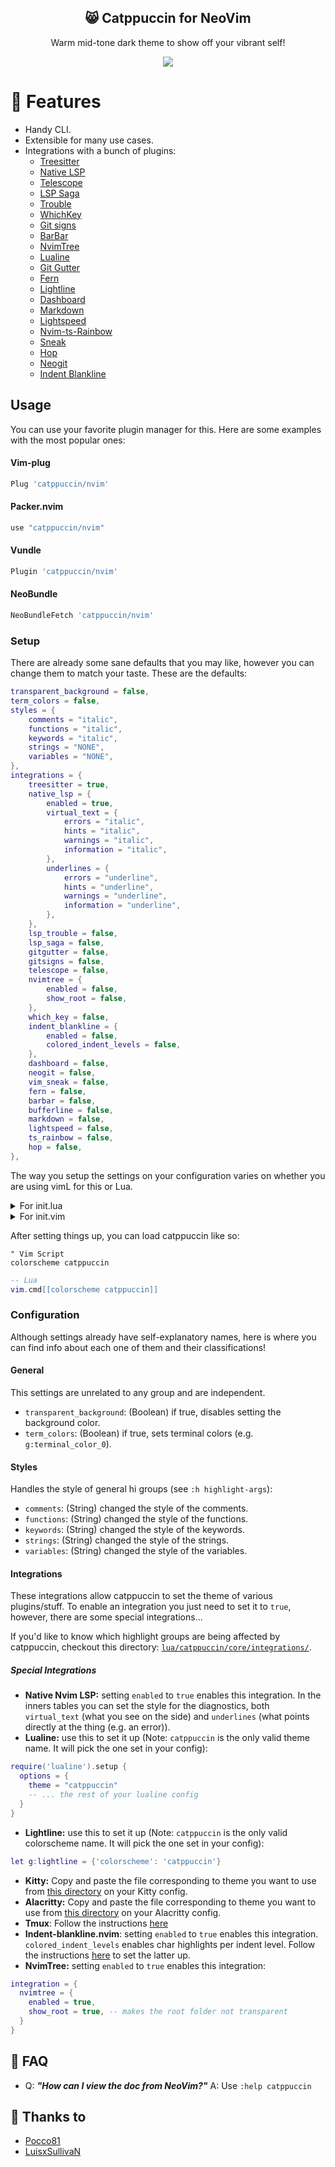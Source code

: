 <p align="center">
  <h2 align="center">😸 Catppuccin for NeoVim</h2>
</p>

<p align="center">Warm mid-tone dark theme to show off your vibrant self!</p>

<p align="center">
  <img src="https://raw.githubusercontent.com/catppuccin/catppuccin/dev/assets/misc/sample.png"/>
</p>

# 🎁 Features

- Handy CLI.
- Extensible for many use cases.
- Integrations with a bunch of plugins:
  - [Treesitter](https://github.com/tree-sitter/tree-sitter)
  - [Native LSP](https://github.com/neovim/nvim-lspconfig)
  - [Telescope](https://github.com/nvim-telescope/telescope.nvim)
  - [LSP Saga](https://github.com/glepnir/lspsaga.nvim)
  - [Trouble](https://github.com/folke/trouble.nvim)
  - [WhichKey](https://github.com/folke/which-key.nvim)
  - [Git signs](https://github.com/lewis6991/gitsigns.nvim)
  - [BarBar](https://github.com/romgrk/barbar.nvim)
  - [NvimTree](https://github.com/kyazdani42/nvim-tree.lua)
  - [Lualine](https://github.com/hoob3rt/lualine.nvim)
  - [Git Gutter](https://github.com/airblade/vim-gitgutter)
  - [Fern](https://github.com/lambdalisue/fern.vim)
  - [Lightline](https://github.com/itchyny/lightline.vim)
  - [Dashboard](https://github.com/glepnir/dashboard-nvim)
  - [Markdown](https://www.markdownguide.org/)
  - [Lightspeed](https://github.com/ggandor/lightspeed.nvim)
  - [Nvim-ts-Rainbow](https://github.com/p00f/nvim-ts-rainbow)
  - [Sneak](https://github.com/justinmk/vim-sneak)
  - [Hop](https://github.com/phaazon/hop.nvim)
  - [Neogit](https://github.com/TimUntersberger/neogit)
  - [Indent Blankline](https://github.com/lukas-reineke/indent-blankline.nvim)

## Usage

You can use your favorite plugin manager for this. Here are some examples with the most popular ones:

#### Vim-plug

```lua
Plug 'catppuccin/nvim'
```

#### Packer.nvim

```lua
use "catppuccin/nvim"
```

#### Vundle

```lua
Plugin 'catppuccin/nvim'
```

#### NeoBundle

```lua
NeoBundleFetch 'catppuccin/nvim'
```

### Setup

There are already some sane defaults that you may like, however you can change them to match your taste. These are the defaults:

```lua
transparent_background = false,
term_colors = false,
styles = {
	comments = "italic",
	functions = "italic",
	keywords = "italic",
	strings = "NONE",
	variables = "NONE",
},
integrations = {
	treesitter = true,
	native_lsp = {
		enabled = true,
		virtual_text = {
			errors = "italic",
			hints = "italic",
			warnings = "italic",
			information = "italic",
		},
		underlines = {
			errors = "underline",
			hints = "underline",
			warnings = "underline",
			information = "underline",
		},
	},
	lsp_trouble = false,
	lsp_saga = false,
	gitgutter = false,
	gitsigns = false,
	telescope = false,
	nvimtree = {
		enabled = false,
		show_root = false,
	},
	which_key = false,
	indent_blankline = {
		enabled = false,
		colored_indent_levels = false,
	},
	dashboard = false,
	neogit = false,
	vim_sneak = false,
	fern = false,
	barbar = false,
	bufferline = false,
	markdown = false,
	lightspeed = false,
	ts_rainbow = false,
	hop = false,
},
```

The way you setup the settings on your configuration varies on whether you are using vimL for this or Lua.

<details>
    <summary>For init.lua</summary>
<p>

```lua
local catppuccin = require("catppuccin")

-- configure it
catppuccin.setup(
    {
		transparent_background = false,
		term_colors = false,
		styles = {
			comments = "italic",
			functions = "italic",
			keywords = "italic",
			strings = "NONE",
			variables = "NONE",
		},
		integrations = {
			treesitter = true,
			native_lsp = {
				enabled = true,
				virtual_text = {
					errors = "italic",
					hints = "italic",
					warnings = "italic",
					information = "italic",
				},
				underlines = {
					errors = "underline",
					hints = "underline",
					warnings = "underline",
					information = "underline",
				},
			},
			lsp_trouble = false,
			lsp_saga = false,
			gitgutter = false,
			gitsigns = false,
			telescope = false,
			nvimtree = {
				enabled = false,
				show_root = false,
			},
			which_key = false,
			indent_blankline = {
				enabled = false,
				colored_indent_levels = false,
			},
			dashboard = false,
			neogit = false,
			vim_sneak = false,
			fern = false,
			barbar = false,
			bufferline = false,
			markdown = false,
			lightspeed = false,
			ts_rainbow = false,
			hop = false,
		},
	}
)
```

<br />
</details>

<details>
    <summary>For init.vim</summary>
<p>

```lua
lua << EOF
local catppuccin = require("catppuccin")

-- configure it
catppuccin.setup(
    {
		transparent_background = false,
		term_colors = false,
		styles = {
			comments = "italic",
			functions = "italic",
			keywords = "italic",
			strings = "NONE",
			variables = "NONE",
		},
		integrations = {
			treesitter = true,
			native_lsp = {
				enabled = true,
				virtual_text = {
					errors = "italic",
					hints = "italic",
					warnings = "italic",
					information = "italic",
				},
				underlines = {
					errors = "underline",
					hints = "underline",
					warnings = "underline",
					information = "underline",
				},
			},
			lsp_trouble = false,
			lsp_saga = false,
			gitgutter = false,
			gitsigns = false,
			telescope = false,
			nvimtree = {
				enabled = false,
				show_root = false,
			},
			which_key = false,
			indent_blankline = {
				enabled = false,
				colored_indent_levels = false,
			},
			dashboard = false,
			neogit = false,
			vim_sneak = false,
			fern = false,
			barbar = false,
			bufferline = false,
			markdown = false,
			lightspeed = false,
			ts_rainbow = false,
			hop = false,
		},
	}
)
EOF
```

<br />
</details>

After setting things up, you can load catppuccin like so:

```vim
" Vim Script
colorscheme catppuccin
```

```lua
-- Lua
vim.cmd[[colorscheme catppuccin]]
```

### Configuration

Although settings already have self-explanatory names, here is where you can find info about each one of them and their classifications!

#### General

This settings are unrelated to any group and are independent.

- `transparent_background`: (Boolean) if true, disables setting the background color.
- `term_colors`: (Boolean) if true, sets terminal colors (e.g. `g:terminal_color_0`).

#### Styles

Handles the style of general hi groups (see `:h highlight-args`):

- `comments`: (String) changed the style of the comments.
- `functions`: (String) changed the style of the functions.
- `keywords`: (String) changed the style of the keywords.
- `strings`: (String) changed the style of the strings.
- `variables`: (String) changed the style of the variables.

#### Integrations

These integrations allow catppuccin to set the theme of various plugins/stuff. To enable an integration you just need to set it to `true`, however, there are some special integrations...

If you'd like to know which highlight groups are being affected by catppuccin, checkout this directory: [`lua/catppuccin/core/integrations/`](https://github.com/catppuccin/nvim/tree/main/lua/catppuccin/core/integrations).

##### Special Integrations

- **Native Nvim LSP:** setting `enabled` to `true` enables this integration. In the inners tables you can set the style for the diagnostics, both `virtual_text` (what you see on the side) and `underlines` (what points directly at the thing (e.g. an error)).
- **Lualine:** use this to set it up (Note: `catppuccin` is the only valid theme name. It will pick the one set in your config):

```lua
require('lualine').setup {
  options = {
    theme = "catppuccin"
	-- ... the rest of your lualine config
  }
}
```

- **Lightline:** use this to set it up (Note: `catppuccin` is the only valid colorscheme name. It will pick the one set in your config):

```lua
let g:lightline = {'colorscheme': 'catppuccin'}
```

- **Kitty:** Copy and paste the file corresponding to theme you want to use from [this directory](https://github.com/catppuccin/nvim/tree/main/extra/kitty) on your Kitty config.
- **Alacritty:** Copy and paste the file corresponding to theme you want to use from [this directory](https://github.com/catppuccin/nvim/tree/main/extra/alacritty) on your Alacritty config.
- **Tmux**: Follow the instructions [here](https://github.com/catppuccin/nvim/tree/main/extra/tmux)
- **Indent-blankline.nvim**: setting `enabled` to `true` enables this integration. `colored_indent_levels` enables char highlights per indent level. Follow the instructions [here](https://github.com/lukas-reineke/indent-blankline.nvim#with-custom-gindent_blankline_char_highlight_list) to set the latter up.
- **NvimTree:** setting `enabled` to `true` enables this integration:

```lua
integration = {
  nvimtree = {
    enabled = true,
    show_root = true, -- makes the root folder not transparent
  }
}
```

## 🙋 FAQ

- Q: **_"How can I view the doc from NeoVim?"_**
  A: Use `:help catppuccin`

## 💝 Thanks to

- [Pocco81](https://github.com/Pocco81)
- [LuisxSullivaN](https://github.com/LuisxSullivaN)
